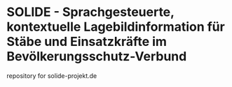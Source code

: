 # SOLIDE - Sprachgesteuerte, kontextuelle Lagebildinformation für Stäbe und Einsatzkräfte im Bevölkerungsschutz-Verbund

repository for solide-projekt.de
